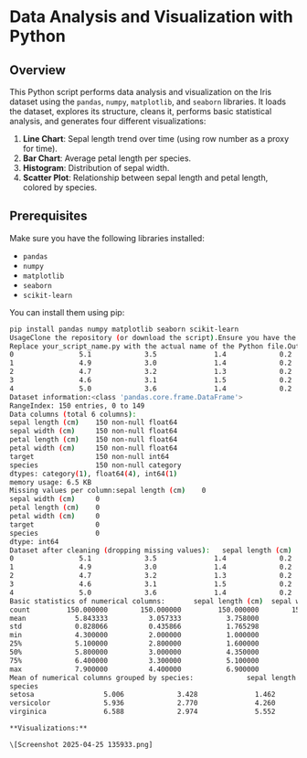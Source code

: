 # Data Analysis and Visualization with Python

## Overview

This Python script performs data analysis and visualization on the Iris dataset using the `pandas`, `numpy`, `matplotlib`, and `seaborn` libraries. It loads the dataset, explores its structure, cleans it, performs basic statistical analysis, and generates four different visualizations:

1.  **Line Chart**:  Sepal length trend over time (using row number as a proxy for time).
2.  **Bar Chart**:  Average petal length per species.
3.  **Histogram**:  Distribution of sepal width.
4.  **Scatter Plot**:  Relationship between sepal length and petal length, colored by species.

## Prerequisites

Make sure you have the following libraries installed:

-   `pandas`
-   `numpy`
-   `matplotlib`
-   `seaborn`
-   `scikit-learn`

You can install them using pip:

```bash
pip install pandas numpy matplotlib seaborn scikit-learn
UsageClone the repository (or download the script).Ensure you have the required libraries installed.Run the Python script:python your_script_name.py
Replace your_script_name.py with the actual name of the Python file.OutputThe script will:Print the first 5 rows of the dataset.Print the dataset information (number of rows, columns, data types).Print the number of missing values per column.Print the first 5 rows of the dataset after cleaning (dropping missing values, if any).Print descriptive statistics for the numerical columns.Print the mean values of the numerical columns grouped by species.Display four plots in a 2x2 grid:Sample OutputFirst 5 rows of the dataset:   sepal length (cm)  sepal width (cm)  petal length (cm)  petal width (cm)  target    species
0                5.1             3.5              1.4             0.2       0  setosa
1                4.9             3.0              1.4             0.2       0  setosa
2                4.7             3.2              1.3             0.2       0  setosa
3                4.6             3.1              1.5             0.2       0  setosa
4                5.0             3.6              1.4             0.2       0  setosa
Dataset information:<class 'pandas.core.frame.DataFrame'>
RangeIndex: 150 entries, 0 to 149
Data columns (total 6 columns):
sepal length (cm)    150 non-null float64
sepal width (cm)     150 non-null float64
petal length (cm)    150 non-null float64
petal width (cm)     150 non-null float64
target               150 non-null int64
species              150 non-null category
dtypes: category(1), float64(4), int64(1)
memory usage: 6.5 KB
Missing values per column:sepal length (cm)    0
sepal width (cm)     0
petal length (cm)    0
petal width (cm)     0
target               0
species              0
dtype: int64
Dataset after cleaning (dropping missing values):   sepal length (cm)  sepal width (cm)  petal length (cm)  petal width (cm)  target    species
0                5.1             3.5              1.4             0.2       0  setosa
1                4.9             3.0              1.4             0.2       0  setosa
2                4.7             3.2              1.3             0.2       0  setosa
3                4.6             3.1              1.5             0.2       0  setosa
4                5.0             3.6              1.4             0.2       0  setosa
Basic statistics of numerical columns:       sepal length (cm)  sepal width (cm)  petal length (cm)  petal width (cm)  target
count         150.000000        150.000000         150.000000        150.000000   150.0
mean            5.843333          3.057333           3.758000          1.199333     1.0
std             0.828066          0.435866           1.765298          0.762238     0.8
min             4.300000          2.000000           1.000000          0.100000     0.0
25%             5.100000          2.800000           1.600000          0.300000     0.0
50%             5.800000          3.000000           4.350000          1.300000     1.0
75%             6.400000          3.300000           5.100000          1.800000     2.0
max             7.900000          4.400000           6.900000          2.500000     2.0
Mean of numerical columns grouped by species:             sepal length (cm)  sepal width (cm)  petal length (cm)  petal width (cm)  target
species
setosa                 5.006             3.428              1.462             0.246     0.0
versicolor             5.936             2.770              4.260             1.326     1.0
virginica              6.588             2.974              5.552             2.026     2.0

**Visualizations:**

\[Screenshot 2025-04-25 135933.png]